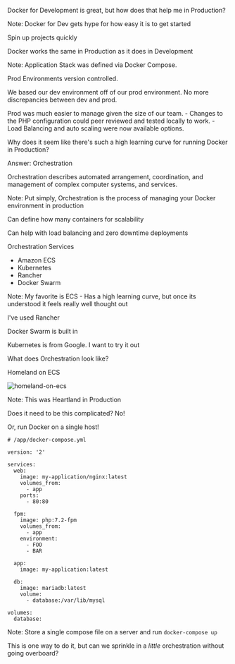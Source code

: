 Docker for Development is great, but how does that help me in Production?

Note:
Docker for Dev gets hype for how easy it is to get started

Spin up projects quickly



Docker works the same in Production as it does in Development

Note:
Application Stack was defined via Docker Compose.

Prod Environments version controlled.

We based our dev environment off of our prod environment.  No more discrepancies between dev and prod.

Prod was much easier to manage given the size of our team.
	- Changes to the PHP configuration could peer reviewed and tested locally to work.
	- Load Balancing and auto scaling were now available options.

Why does it seem like there's such a high learning curve for running Docker in Production?

Answer: Orchestration



Orchestration describes automated arrangement, coordination, and management of complex computer systems, and services.

Note:
Put simply, Orchestration is the process of managing your Docker environment in production

Can define how many containers for scalability

Can help with load balancing and zero downtime deployments



Orchestration Services
* Amazon ECS
* Kubernetes
* Rancher
* Docker Swarm

Note:
My favorite is ECS
	- Has a high learning curve, but once its understood it feels really well thought out

I've used Rancher

Docker Swarm is built in

Kubernetes is from Google.  I want to try it out

What does Orchestration look like?



Homeland on ECS

![homeland-on-ecs](https://www.lucidchart.com/publicSegments/view/96d2e62f-1add-452e-95f0-bb91746bcce9/image.png)

Note:
This was Heartland in Production

Does it need to be this complicated?  No!



Or, run Docker on a single host!
```
# /app/docker-compose.yml

version: '2'

services:
  web:
    image: my-application/nginx:latest
    volumes_from:
      - app
    ports:
      - 80:80

  fpm:
    image: php:7.2-fpm
    volumes_from:
      - app
    environment:
      - FOO
      - BAR

  app:
    image: my-application:latest

  db:
    image: mariadb:latest
    volume:
      - database:/var/lib/mysql

volumes:
  database:
```

Note:
Store a single compose file on a server and run `docker-compose up`

This is one way to do it, but can we sprinkle in a _little_ orchestration without going overboard?
